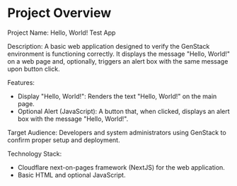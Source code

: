 # Project Overview

Project Name: Hello, World! Test App

Description: A basic web application designed to verify the GenStack environment is functioning correctly. It displays the message "Hello, World!" on a web page and, optionally, triggers an alert box with the same message upon button click.

Features:

*   Display "Hello, World!": Renders the text "Hello, World!" on the main page.
*   Optional Alert (JavaScript): A button that, when clicked, displays an alert box with the message "Hello, World!".

Target Audience: Developers and system administrators using GenStack to confirm proper setup and deployment.

Technology Stack:

*   Cloudflare next-on-pages framework (NextJS) for the web application.
*   Basic HTML and optional JavaScript.